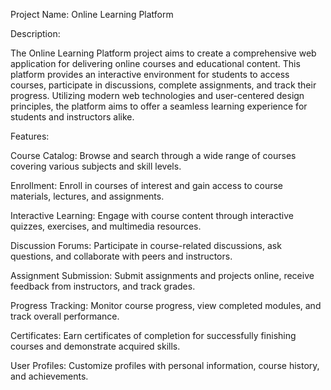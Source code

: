 
Project Name: Online Learning Platform

Description:

The Online Learning Platform project aims to create a comprehensive web application for delivering online courses and educational content. This platform provides an interactive environment for students to access courses, participate in discussions, complete assignments, and track their progress. Utilizing modern web technologies and user-centered design principles, the platform aims to offer a seamless learning experience for students and instructors alike.

Features:

Course Catalog: Browse and search through a wide range of courses covering various subjects and skill levels.

Enrollment: Enroll in courses of interest and gain access to course materials, lectures, and assignments.

Interactive Learning: Engage with course content through interactive quizzes, exercises, and multimedia resources.

Discussion Forums: Participate in course-related discussions, ask questions, and collaborate with peers and instructors.

Assignment Submission: Submit assignments and projects online, receive feedback from instructors, and track grades.

Progress Tracking: Monitor course progress, view completed modules, and track overall performance.

Certificates: Earn certificates of completion for successfully finishing courses and demonstrate acquired skills.

User Profiles: Customize profiles with personal information, course history, and achievements.